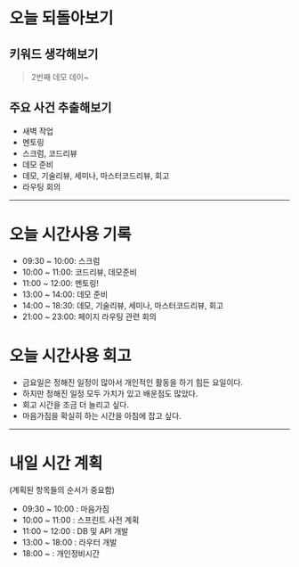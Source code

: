 # 오늘 되돌아보기

## 키워드 생각해보기

> 2번째 데모 데이~

## 주요 사건 추출해보기

- 새벽 작업
- 멘토링
- 스크럼, 코드리뷰
- 데모 준비
- 데모, 기술리뷰, 세미나, 마스터코드리뷰, 회고
- 라우팅 회의

---

# 오늘 시간사용 기록

- 09:30 ~ 10:00: 스크럼
- 10:00 ~ 11:00: 코드리뷰, 데모준비
- 11:00 ~ 12:00: 멘토링!
- 13:00 ~ 14:00: 데모 준비
- 14:00 ~ 18:30: 데모, 기술리뷰, 세미나, 마스터코드리뷰, 회고
- 21:00 ~ 23:00: 페이지 라우팅 관련 회의

# 오늘 시간사용 회고

- 금요일은 정해진 일정이 많아서 개인적인 활동을 하기 힘든 요일이다.
- 하지만 정해진 일정 모두 가치가 있고 배운점도 많았다.
- 회고 시간을 조금 더 늘리고 싶다.
- 마음가짐을 확실히 하는 시간을 아침에 잡고 싶다.

---

# 내일 시간 계획

(계획된 항목들의 순서가 중요함)

- 09:30 ~ 10:00 : 마음가짐
- 10:00 ~ 11:00 : 스프린트 사전 계획
- 11:00 ~ 12:00 : DB 및 API 개발
- 13:00 ~ 18:00 : 라우터 개발
- 18:00 ~ : 개인정비시간
